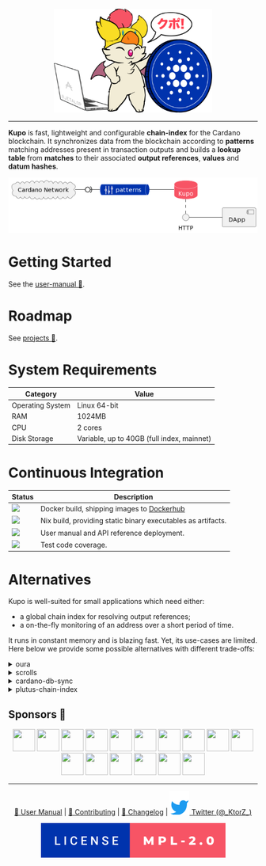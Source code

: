 <p align="center">
  <img src="./docs/kupo.png" height=210 width=320 />
</p>

<hr/>

**Kupo** is fast, lightweight and configurable **chain-index** for the Cardano blockchain. It synchronizes data from the blockchain according to **patterns** matching addresses present in transaction outputs and builds a **lookup table** from **matches** to their associated **output references**, **values** and **datum hashes**.

<p align="center">
  <img src="./docs/architecture-diagram.png" />
</p>

# Getting Started

See the [user-manual 📖](https://cardanosolutions.github.io/kupo).

# Roadmap 

See [projects 🎯](https://github.com/CardanoSolutions/kupo/projects?type=classic).

# System Requirements

| Category         | Value                                      |
| ---              | ---                                        |
| Operating System | Linux 64-bit                               |
| RAM              | 1024MB                                     |
| CPU              | 2 cores                                    |
| Disk Storage     | Variable, up to 40GB (full index, mainnet) |

# Continuous Integration

| Status | Description | 
| --- | --- | 
| <a href="https://github.com/CardanoSolutions/kupo/actions/workflows/docker.yaml"><img src="https://img.shields.io/github/workflow/status/cardanosolutions/kupo/Docker?style=for-the-badge&label=&logo=Docker&logoColor=000000&color=f9dd24" /></a> | Docker build, shipping images to [Dockerhub](https://hub.docker.com/r/cardanosolutions/kupo) |
| <a href="https://github.com/CardanoSolutions/kupo/actions/workflows/nix.yaml"><img src="https://img.shields.io/github/workflow/status/cardanosolutions/kupo/Nix?style=for-the-badge&label=&logo=NixOS&logoColor=000000&color=f9dd24" /></a> | Nix build, providing static binary executables as artifacts. | 
| <a href="https://github.com/CardanoSolutions/kupo/actions/workflows/pages/pages-build-deployment"><img src="https://img.shields.io/github/deployments/cardanosolutions/kupo/github-pages?style=for-the-badge&label=&logo=readthedocs&logoColor=000000&color=f9dd24"></a> | User manual and API reference deployment. |
| <img src="https://img.shields.io/static/v1?style=for-the-badge&label=&message=90%&logo=codecov&logoColor=000000&color=f9dd24"> | Test code coverage. |

# Alternatives

Kupo is well-suited for small applications which need either: 

- a global chain index for resolving output references;
- a on-the-fly monitoring of an address over a short period of time.

It runs in constant memory and is blazing fast. Yet, its use-cases are limited. Here below we provide some possible alternatives with different trade-offs:

<details>
  <summary>oura</summary>

Key difference(s): Oura in itself does not provide any chain-indexing, but it supports pluggable sinks where filtered data from the Cardano blockchain can be dumped into (e.g. Elastic Search or Kafka). It also supports a wider variety of events. All-in-all, a good fit for more elaborate solutions.

<p align="right">
  <a href="https://github.com/txpipe/oura/#readme">Learn more</a>
  </p>
</details>

<details>
  <summary>scrolls</summary>

Key differences(s): Scrolls provides (at this stage) only an in-memory storage via Redis. This means that it's not possible to index the entire chain without resorting to large memory requirements. It also synchronizes blocks from the chain using the node-to-node protocol which means that it can do so on any remote node relay, but it is also slower (because a more defensive protocol) than the node-to-client protocol upon which Kupo relies. 

<p align="right">
  <a href="https://github.com/txpipe/scrolls">Learn more</a>
  </p>
</details>


<details>
  <summary>cardano-db-sync</summary>

Key difference(s): cardano-db-sync synchronizes ALL data from the Cardano blockchain, whereas Kupo focuses only on transaction outputs. This comes with obvious trade-offs in both on-disk storage but also runtime requirements. 

<p align="right">
  <a href="https://github.com/input-output-hk/cardano-db-sync#cardano-db-sync">Learn more</a>
</p>
</details>

<details>
  <summary>plutus-chain-index</summary>

Key differences(s): the plutus-chain-index is the native component behind the PAB (Plutus Application Backend). It is however intended to be user-facing and as such, does not provide a friendly user experience for uses outside of the PAB's internals.

<p align="right">
  <a href="https://github.com/input-output-hk/plutus-apps/tree/main/plutus-chain-index-core#plutus-chain-index">Learn more</a>
</p>
</details>

## Sponsors 💖 

<p align="center">
  <a href="https://rraayy.com/"><img src="https://avatars.githubusercontent.com/u/65092852?s=45&v=4" width=45 height=45 /></a>
  <a href="https://sundaeswap.finance/"><img src="https://avatars.githubusercontent.com/u/83610786?s=45&v=4" width=45 height=45 /></a>
  <a href="https://github.com/savaki"><img src="https://avatars.githubusercontent.com/u/108710?s=45&v=4" width=45 height=45 /></a>
  <a href="https://blockfrost.io/"><img src="https://avatars.githubusercontent.com/u/70073210?s=45&v=4" width=45 height=45 /></a>
  <a href="https://jpeg.store/"><img src="https://avatars.githubusercontent.com/u/98781883?s=200&v=4" width=45 height=45 /></a>
  <a href="https://github.com/jacoblambda"><img src="https://avatars.githubusercontent.com/u/9424043?s=45&v=4" width=45 height=45 /></a>
  <a href="https://github.com/minswap"><img src="https://avatars.githubusercontent.com/u/80548193?s=45&v=4" width=45 height=45 /></a>
  <a href="https://github.com/Quantumplation"><img src="https://avatars.githubusercontent.com/u/49870?v=4" width=45 height=45 /></a>
  <a href="https://github.com/codybutz"><img src="https://avatars.githubusercontent.com/u/3670430?s=45&v=4" width=45 height=45 /></a>
  <a href="https://github.com/scarmuega"><img src="https://avatars.githubusercontent.com/u/653886?s=45&v=4" width=45 height=45 /></a>
  <a href="https://github.com/mrbrinker"><img src="https://avatars.githubusercontent.com/u/41247403?s=45&v=4" width=45 height=45 /></a>
  <a href="https://github.com/sacrelege"><img src="https://avatars.githubusercontent.com/u/7289595?v=4" width=45 height=45 /></a>
  <a href="https://ccvault.io/"><img src="https://avatars.githubusercontent.com/u/86010408?s=45&v=4" width=45 height=45 /></a>
  <a href="https://github.com/artemwright"><img src="https://avatars.githubusercontent.com/u/83517471?s=45&v=4" width=45 height=45 /></a>
  <a href="https://github.com/kayandra"><img src="https://avatars.githubusercontent.com/u/5002506?s=45&v=4" width=45 height=45 /></a>
  <a href="https://github.com/tapiocapool"><img src="https://avatars.githubusercontent.com/u/80033713?s=45&v=4" width=45 height=45 /></a>
</p>

---

<p align="center">
  <a href="https://cardanosolutions.github.io/kupo">📖 User Manual</a>
  |
  <a href="CONTRIBUTING.md"> 📐 Contributing</a>
  |
  <a href="CHANGELOG.md"> 💾 Changelog</a>
  |
  <a href="https://twitter.com/_KtorZ_"><img src=".github/twitter.svg" alt="Twitter"> Twitter (@_KtorZ_)</a>
</p>

<p align="center"><a href="https://github.com/cardanosolutions/kupo/blob/master/LICENSE"><img src=".github/license.svg" alt="license=MPL-2.0" /></a></p>
